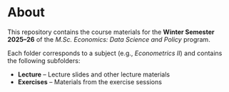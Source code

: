 # About

This repository contains the course materials for the **Winter Semester 2025–26** of the *M.Sc. Economics: Data Science and Policy* program.

Each folder corresponds to a subject (e.g., *Econometrics II*) and contains the following subfolders:

- **Lecture** – Lecture slides and other lecture materials  
- **Exercises** – Materials from the exercise sessions
